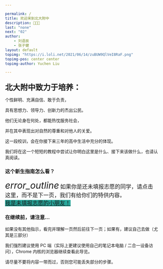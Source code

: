 ```yaml
---

permalink: /
title: 欢迎来到北大附中
description: 🎉🎉🎉
last: "none"
next: "02"
author:
    - 刘语辰
    - 张子健
layout: default
topimg: "https://i.loli.net/2021/06/14/zuBUW9QlVeI8RaF.png"
topimg-pos: center center
topimg-author: Yuchen Liu

---
```

<script>
  document.addEventListener('DOMContentLoaded', function() {
    var elems = document.querySelectorAll('.materialboxed');
    var instances = M.Materialbox.init(elems);
    var elems2 = document.querySelectorAll('.slider');
    var instances2 = M.Slider.init(elems2,{
      // height: (window.innerHeight*0.3 + window.innerWidth*0.2)
      height: calculatedGallerySize
    });
  });
  M.toast({
    html: '<span>本网站由学生社团撰写，不代表官方观点。</span><a class="btn-flat toast-action right" style="color: var(--accent); font-weight: bold;" onclick="M.Toast.dismissAll()">知道了</a>',
    displayLength: 150000,
    activationPercent: 2
  });
</script>
<!-- <script>
  document.addEventListener('DOMContentLoaded',function(){
    if (typeof(Storage) !== "undefined")
    {
      var now_step=localStorage.getItem("step");
      if(now_step!=""&&now_step!=null&&now_step!=undefined)
      {
        M.toast({
            html: '<div style="text-align: left;"><span>是否返回上次阅读进度&nbsp;？</span><br/><a class="btn-flat toast-action left" onclick="M.Toast.dismissAll()">关闭</a><a class="btn-flat toast-action left" onclick="window.location="./intro'+now_step+'">返回阅读进度</a></div>',
            displayLength: 150000,
            activationPercent: 2
        });
        localStorage.setItem("step",'');
      }
    }
  });
</script> -->

<script>
  function IsPC() {
   const userAgentInfo = navigator.userAgent;
   const Agents = ["Android", "iPhone",
         "SymbianOS", "Windows Phone",
         "iPad", "iPod"];
   let flag = true;
   for (let v = 0; v < Agents.length; v++) {
      if (userAgentInfo.indexOf(Agents[v]) > 0) {
         flag = false;
         break;
      }
   }
   return flag;
}

 document.addEventListener('DOMContentLoaded',function(){
   if(!IsPC())
   {
     document.querySelector('#mobile-hint').removeAttribute('hidden');
   }
 });
</script>

<!-- <img src="http://bdfz-cas.pkuschool.edu.cn/assets/login-1a72e4feef0ed4ad47183208b8d0a0aa.png" width="200"> -->

<p style="font-family: '思源宋体 SC', serif; font-size: 22px; ">

<span style="font-size: 25px; font-weight: bold">北大附中致力于培养：</span><br>

个性鲜明、充满自信、敢于负责，<br>

具有思想力、领导力、创新力的杰出公民。<br>

他们无论身在何处，都能热忱服务社会，<br>

并在其中表现出对自然的尊重和对他人的关爱。<br>

</p>

这一段校训，会在你接下来三年的高中生活中充分的体现。

我们将在这一个短短的教程中尝试让你明白这里是什么、接下来该做什么，也请认真阅读。

<!-- 本指南总共 10000 字左右，预计将花费你 30分钟 ~ 1小时。 -->
### 这个新生指南怎么看？

<div class="card-panel flex-center accent-text">
    <i style="font-size: 30px;" class="material-icons">error_outline</i>
    <span style="font-size: 18px;">如果你是还未填报志愿的同学，请点击这里，而不是下一页，我们有给你们的特供内容。<br><a href="/01/" normal class="pill-btn z-depth-1 white-text" style="background-color:#26a69a;margin-top: 5px;" title="点我！">我是未填报志愿的小朋友！</a></span>
</div>


### 在继续前，请注意...

如果没有其他指示，看完并理解一页然后前往下一页；如果有，建议自己去做（尤其是三部分）

我们强烈建议使用 PC 端（实际上更建议使用自己的笔记本电脑 / 二合一设备访问），Chrome 内核的浏览器继续查看此导览。


<div id="mobile-hint" class="card-panel flex-center accent-text" hidden>
    <i style="font-size: 30px;" class="material-icons">perm_device_information</i>
    <span style="font-size: 18px;">请尽可能避免使用手机或 iPad 浏览，这样后续步骤将难以进行。</span>
</div>

请尽量不要将内容一带而过，否则您可能丢失部分的步骤。

<!-- <div class="card-panel flex-center accent-text">
    <i style="font-size: 30px;" class="material-icons">error_outline</i>
    <span style="font-size: 18px;">本站点正在修订中，内容仅供预览。</span>
</div> -->



